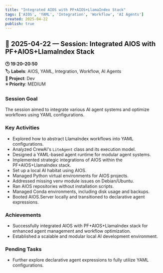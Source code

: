```yaml
---
title: "Integrated AIOS with PF+AIOS+LlamaIndex Stack"
tags: ['AIOS', 'YAML', 'Integration', 'Workflow', 'AI Agents']
created: 2025-04-22
publish: true
---
```


## 📅 2025-04-22 — Session: Integrated AIOS with PF+AIOS+LlamaIndex Stack

**🕒 19:20–20:50**  
**🏷️ Labels**: AIOS, YAML, Integration, Workflow, AI Agents  
**📂 Project**: Dev  
**⭐ Priority**: MEDIUM  


### Session Goal
The session aimed to integrate various AI agent systems and optimize workflows using YAML configurations.

### Key Activities
- Explored how to abstract LlamaIndex workflows into YAML configurations.
- Analyzed CrewAI's `LiteAgent` class and its execution model.
- Designed a YAML-based agent runtime for modular agent systems.
- Implemented strategic integrations of AIOS within the PF+AIOS+LlamaIndex stack.
- Set up a local AI habitat using AIOS.
- Managed Python virtual environments for AIOS projects.
- Addressed missing venv module issues on Debian/Ubuntu.
- Ran AIOS repositories without installation scripts.
- Managed Conda environments, including disk usage and backups.
- Booted AIOS.Server locally and transitioned to declarative agent expressions.

### Achievements
- Successfully integrated AIOS with PF+AIOS+LlamaIndex stack for enhanced agent management and workflow optimization.
- Established a scalable and modular local AI development environment.

### Pending Tasks
- Further explore declarative agent expressions to fully utilize YAML configurations.
